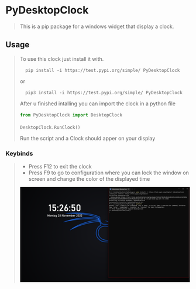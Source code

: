 # PyDesktopClock #

>This is a pip package for a windows widget that display a clock.

## Usage ##

> To use this clock just install it with.
>
> ```CMD
>   pip install -i https://test.pypi.org/simple/ PyDesktopClock
>```
>
> or
>
> ```CMD
>   pip3 install -i https://test.pypi.org/simple/ PyDesktopClock
>```
>
> After u finished intalling you can import the clock in a python file
>
>```py
>from PyDesktopClock import DesktopClock
>
>DesktopClock.RunClock()
>```
>
> Run the script and a Clock should apper on your display

### Keybinds ###

> - Press F12 to exit the clock
> - Press F9 to go to configuration where you can lock the window on screen and change the color of the displayed time
>
> ![Preview Image](img/preview.png)
